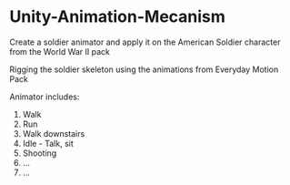 # Unity-Animation-Mecanism

Create a soldier animator and apply it on the American Soldier character from the World War II pack

Rigging the soldier skeleton using the animations from Everyday Motion Pack

Animator includes:
1. Walk
2. Run
3. Walk downstairs
4. Idle - Talk, sit
5. Shooting
6. ...
7. ...
